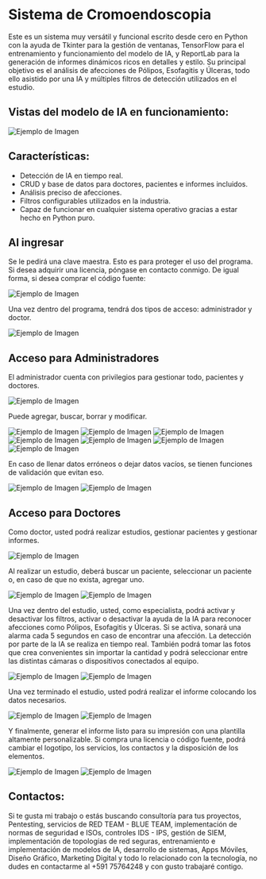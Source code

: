 # Sistema de Cromoendoscopia

Este es un sistema muy versátil y funcional escrito desde cero en Python con la ayuda de Tkinter para la gestión de ventanas, TensorFlow para el entrenamiento y funcionamiento del modelo de IA, y ReportLab para la generación de informes dinámicos ricos en detalles y estilo. Su principal objetivo es el análisis de afecciones de Pólipos, Esofagitis y Úlceras, todo ello asistido por una IA y múltiples filtros de detección utilizados en el estudio.

## Vistas del modelo de IA en funcionamiento:

![Ejemplo de Imagen](imagenes_vista_previa/17.jpg)

## Características:

- Detección de IA en tiempo real.
- CRUD y base de datos para doctores, pacientes e informes incluidos.
- Análisis preciso de afecciones.
- Filtros configurables utilizados en la industria.
- Capaz de funcionar en cualquier sistema operativo gracias a estar hecho en Python puro.

## Al ingresar

Se le pedirá una clave maestra. Esto es para proteger el uso del programa. Si desea adquirir una licencia, póngase en contacto conmigo. De igual forma, si desea comprar el código fuente:

![Ejemplo de Imagen](imagenes_vista_previa/1.jpg)

Una vez dentro del programa, tendrá dos tipos de acceso: administrador y doctor.

![Ejemplo de Imagen](imagenes_vista_previa/2.jpg)

## Acceso para Administradores

El administrador cuenta con privilegios para gestionar todo, pacientes y doctores.

![Ejemplo de Imagen](imagenes_vista_previa/3.jpg)

Puede agregar, buscar, borrar y modificar.

![Ejemplo de Imagen](imagenes_vista_previa/4.jpg)
![Ejemplo de Imagen](imagenes_vista_previa/5.jpg)
![Ejemplo de Imagen](imagenes_vista_previa/6.jpg)
![Ejemplo de Imagen](imagenes_vista_previa/9.jpg)
![Ejemplo de Imagen](imagenes_vista_previa/10.jpg)
![Ejemplo de Imagen](imagenes_vista_previa/11.jpg)
![Ejemplo de Imagen](imagenes_vista_previa/12.jpg)

En caso de llenar datos erróneos o dejar datos vacíos, se tienen funciones de validación que evitan eso.

![Ejemplo de Imagen](imagenes_vista_previa/7.jpg)
![Ejemplo de Imagen](imagenes_vista_previa/8.jpg)

## Acceso para Doctores

Como doctor, usted podrá realizar estudios, gestionar pacientes y gestionar informes.

![Ejemplo de Imagen](imagenes_vista_previa/13.jpg)

Al realizar un estudio, deberá buscar un paciente, seleccionar un paciente o, en caso de que no exista, agregar uno.

![Ejemplo de Imagen](imagenes_vista_previa/14.jpg)
![Ejemplo de Imagen](imagenes_vista_previa/15.jpg)

Una vez dentro del estudio, usted, como especialista, podrá activar y desactivar los filtros, activar o desactivar la ayuda de la IA para reconocer afecciones como Pólipos, Esofagitis y Úlceras. Si se activa, sonará una alarma cada 5 segundos en caso de encontrar una afección. La detección por parte de la IA se realiza en tiempo real. También podrá tomar las fotos que crea convenientes sin importar la cantidad y podrá seleccionar entre las distintas cámaras o dispositivos conectados al equipo.

![Ejemplo de Imagen](imagenes_vista_previa/16.jpg)
![Ejemplo de Imagen](imagenes_vista_previa/17.jpg)

Una vez terminado el estudio, usted podrá realizar el informe colocando los datos necesarios.

![Ejemplo de Imagen](imagenes_vista_previa/18.jpg)
![Ejemplo de Imagen](imagenes_vista_previa/19.jpg)

Y finalmente, generar el informe listo para su impresión con una plantilla altamente personalizable. Si compra una licencia o código fuente, podrá cambiar el logotipo, los servicios, los contactos y la disposición de los elementos.

![Ejemplo de Imagen](imagenes_vista_previa/20.jpg)
![Ejemplo de Imagen](imagenes_vista_previa/21.jpg)

## Contactos:

Si te gusta mi trabajo o estás buscando consultoría para tus proyectos, Pentesting, servicios de RED TEAM - BLUE TEAM, implementación de normas de seguridad e ISOs, controles IDS - IPS, gestión de SIEM, implementación de topologías de red seguras, entrenamiento e implementación de modelos de IA, desarrollo de sistemas, Apps Móviles, Diseño Gráfico, Marketing Digital y todo lo relacionado con la tecnología, no dudes en contactarme al +591 75764248 y con gusto trabajaré contigo.
